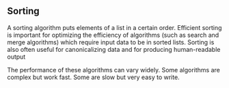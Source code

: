 ## Sorting

A sorting algorithm puts elements of a list in a certain order. Efficient sorting is important for optimizing the efficiency of algorithms (such as search and merge algorithms) which require input data to be in sorted lists. Sorting is also often useful for canonicalizing data and for producing human-readable output

The performance of these algorithms can vary widely. Some algorithms are complex but work fast. Some are slow but very easy to write.
